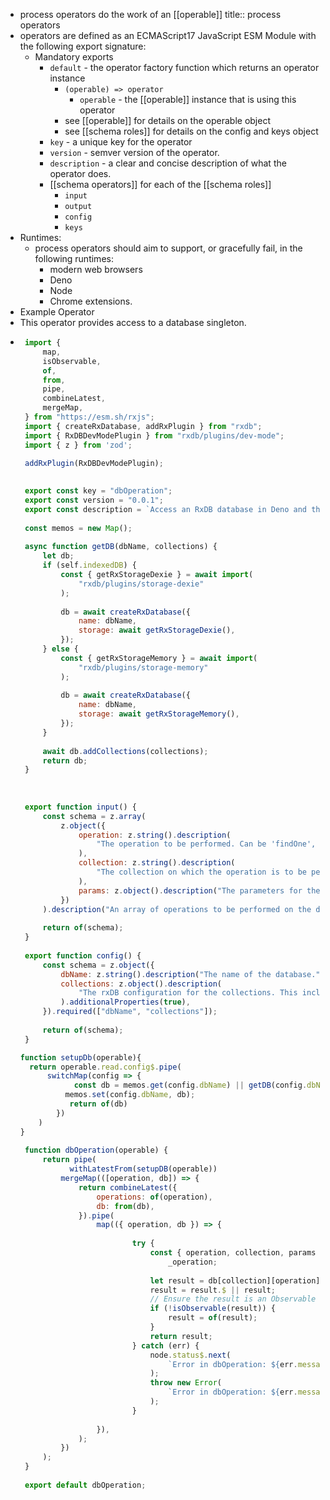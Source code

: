 - process operators do the work of an [[operable]]
  title:: process operators
- operators are defined as an ECMAScript17 JavaScript ESM Module with the following export signature:
	- Mandatory exports
		- `default` - the operator factory function which returns an operator instance
			- `(operable) => operator`
				- `operable` - the [[operable]] instance that is using this operator
			- see [[operable]] for details on the operable object
			- see [[schema roles]] for details on the config and keys object
		- `key` - a unique key for the operator
		- `version` - semver version of the operator.
		- `description` - a clear and concise description of what the operator does.
		- [[schema operators]] for each of the [[schema roles]]
			- `input`
			- `output`
			- `config`
			- `keys`
- Runtimes:
	- process operators should aim to support, or gracefully fail, in the following runtimes:
		- modern web browsers
		- Deno
		- Node
		- Chrome extensions.
- Example Operator
- This operator provides access to a database singleton.
- ```javascript
   import {
       map,
       isObservable,
       of,
       from,
       pipe,
       combineLatest,
       mergeMap,
   } from "https://esm.sh/rxjs";
   import { createRxDatabase, addRxPlugin } from "rxdb";
   import { RxDBDevModePlugin } from "rxdb/plugins/dev-mode";
   import { z } from 'zod';
  
   addRxPlugin(RxDBDevModePlugin);
   
   
   export const key = "dbOperation";
   export const version = "0.0.1";
   export const description = `Access an RxDB database in Deno and the Browser.`
   
   const memos = new Map();
   
   async function getDB(dbName, collections) {
       let db;
       if (self.indexedDB) {
           const { getRxStorageDexie } = await import(
               "rxdb/plugins/storage-dexie"
           );
   
           db = await createRxDatabase({
               name: dbName,
               storage: await getRxStorageDexie(),
           });
       } else {
           const { getRxStorageMemory } = await import(
               "rxdb/plugins/storage-memory"
           );
   
           db = await createRxDatabase({
               name: dbName,
               storage: await getRxStorageMemory(),
           });
       }
   
       await db.addCollections(collections);
       return db;
   }
   
   
   
   export function input() {
       const schema = z.array(
           z.object({
               operation: z.string().description(
                   "The operation to be performed. Can be 'findOne', 'upsert', or 'patch'."
               ),
               collection: z.string().description(
                   "The collection on which the operation is to be performed."
               ),
               params: z.object().description("The parameters for the operation."),
           })
       ).description("An array of operations to be performed on the database.");
   
       return of(schema);
   }
   
   export function config() {
       const schema = z.object({
           dbName: z.string().description("The name of the database."),
           collections: z.object().description(
               "The rxDB configuration for the collections. This includes the name of the collection and its schema, among other options."
           ).additionalProperties(true),
       }).required(["dbName", "collections"]);
   
       return of(schema);
   }
  
  function setupDb(operable){
  	return operable.read.config$.pipe(
      	switchMap(config => {
              const db = memos.get(config.dbName) || getDB(config.dbName, config.collections);
       		memos.set(config.dbName, db);
             return of(db)
          })
      )
  }
   
   function dbOperation(operable) {
       return pipe(
         	 withLatestFrom(setupDB(operable))
           mergeMap(([operation, db]) => {
               return combineLatest({
                   operations: of(operation),
                   db: from(db),
               }).pipe(
                   map(({ operation, db }) => {
                      
                           try {
                               const { operation, collection, params } =
                                   _operation;
   
                               let result = db[collection][operation](params);
                               result = result.$ || result;
                               // Ensure the result is an Observable
                               if (!isObservable(result)) {
                                   result = of(result);
                               }
                               return result;
                           } catch (err) {
                               node.status$.next(
                                   `Error in dbOperation: ${err.message}`
                               );
                               throw new Error(
                                   `Error in dbOperation: ${err.message}`
                               );
                           }
                       
                   }),
               );
           })
       );
   }
   
   export default dbOperation;
   
  ```